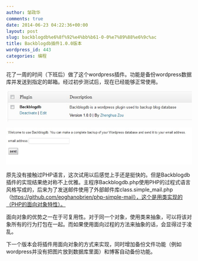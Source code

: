 ```yaml
---
author: 邹政华
comments: true
date: 2014-06-23 04:22:36+00:00
layout: post
slug: backblogdb%e6%8f%92%e4%bb%b61-0-0%e7%89%88%e6%9c%ac
title: Backblogdb插件1.0.0版本
wordpress_id: 443
categories: 编程
---
```


花了一周的时间（下班后）做了这个wordpress插件。功能是备份wordpress数据库并发送到指定的邮箱。经过初步测试后，现在已经能够正常使用。

![Backblogdb界面1](/images/2014/2014-06-27-backblogdb_01.jpg)

![Backblogdb界面2](/images/2014/2014-06-27-backblogdb_02.jpg)

原先没有接触过PHP语言，这次试用以后感觉上手还是挺快的。但是Backblogdb插件的实现结果绝对称不上优雅。主程序Backblogdb.php使用PHP的过程式语言风格写成的，后来为了发送邮件使用了外部邮件库class.simple_mail.php（https://github.com/eoghanobrien/php-simple-mail），这个是用类实现的（PHP的面向对象特性）。

面向对象的优势之一在于可复用性。对于同一个对象，使用类来抽象，可以将该对象所有的行为打包在一起。而如果使用面向过程的方法来抽象的话，会显得过于凌乱。

下一个版本会将插件用面向对象的方式来实现，同时增加备份文件功能（例如wordpress并没有把图片放到数据库里面）和博客自动备份功能。
